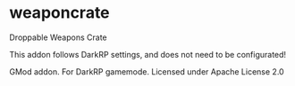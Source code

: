 # weaponcrate
Droppable Weapons Crate

This addon follows DarkRP settings, and does not need to be configurated!

GMod addon. For DarkRP gamemode. Licensed under Apache License 2.0